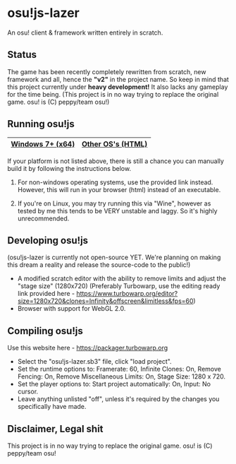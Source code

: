 # osu!js-lazer
 An osu! client & framework written entirely in scratch.
 
 ## Status
 
 The game has been recently completely rewritten from scratch, new framework and all, hence the **"v2"** in the project name.
 So keep in mind that this project currently under **heavy development!** It also lacks any gameplay for the time being.
 (This project is in no way trying to replace the original game. osu! is (C) peppy/team osu!)
 
 ## Running osu!js

 | [Windows 7+ (x64)](https://github.com/TheEggo58/osujs-lazer/releases/download/Release/install.exe) | [Other OS's (HTML)](https://github.com/TheEggo58/osujs-lazer/releases/download/Release/osujs-lazer-v2.html) | 
 | ------------- | ------------- |
 
 If your platform is not listed above, there is still a chance you can manually build it by following the instructions below.
 
 1. For non-windows operating systems, use the provided link instead. However, this will run in your browser (html) instead of an executable.
 
 2. If you're on Linux, you may try running this via "Wine", however as tested by me this tends to be VERY unstable and laggy. So it's highly unrecommended.
 
 ## Developing osu!js
 
 (osu!js-lazer is currently not open-source YET. We're planning on making this dream a reality and release the source-code to the public!)
 
 - A modified scratch editor with the ability to remove limits and adjust the "stage size" (1280x720)
 (Preferably Turbowarp, use the editing ready link provided here - https://www.turbowarp.org/editor?size=1280x720&clones=Infinity&offscreen&limitless&fps=60)
 - Browser with support for WebGL 2.0.

 ## Compiling osu!js
 
 Use this website here - https://packager.turbowarp.org
 
 - Select the "osu!js-lazer.sb3" file, click "load project".
 - Set the runtime options to: Framerate: 60, Infinite Clones: On, Remove Fencing: On, Remove Miscellaneous Limits: On, Stage Size: 1280 x 720.
 - Set the player options to: Start project automatically: On, Input: No cursor.
 - Leave anything unlisted "off", unless it's required by the changes you specifically have made.

 ## Disclaimer, Legal shit
 This project is in no way trying to replace the original game. osu! is (C) peppy/team osu!
 
